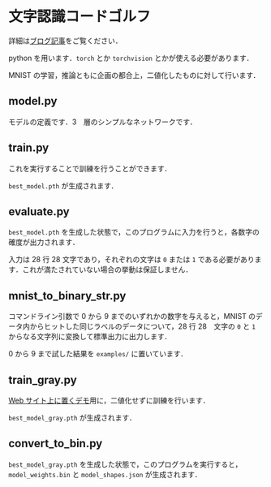# 文字認識コードゴルフ

詳細は[ブログ記事](https://star-code-net/blog/digit-classification-golf)をご覧ください．

python を用います．`torch` とか `torchvision` とかが使える必要があります．

MNIST の学習，推論ともに企画の都合上，二値化したものに対して行います．

## model.py

モデルの定義です．3　層のシンプルなネットワークです．

## train.py

これを実行することで訓練を行うことができます．

`best_model.pth` が生成されます．

## evaluate.py

`best_model.pth` を生成した状態で，このプログラムに入力を行うと，各数字の確度が出力されます．

入力は 28 行 28 文字であり，それぞれの文字は `0` または `1` である必要があります．これが満たされていない場合の挙動は保証しません．

## mnist_to_binary_str.py

コマンドライン引数で 0 から 9 までのいずれかの数字を与えると，MNIST のデータ内からヒットした同じラベルのデータについて，28 行 28　文字の `0` と `1` からなる文字列に変換して標準出力に出力します．

0 から 9 まで試した結果を `examples/` に置いています．

## train_gray.py

[Web サイト上に置くデモ](https://star-code.net/projects/digit-classification)用に，二値化せずに訓練を行います．

`best_model_gray.pth` が生成されます．

## convert_to_bin.py

`best_model_gray.pth` を生成した状態で，このプログラムを実行すると，`model_weights.bin` と `model_shapes.json` が生成されます．
